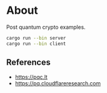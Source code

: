 # About

Post quantum crypto examples.

```sh
cargo run --bin server
cargo run --bin client
```

## References

* https://pqc.lt
* https://pq.cloudflareresearch.com
